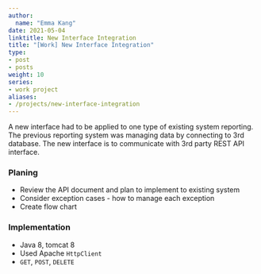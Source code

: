```yaml
---
author:
  name: "Emma Kang"
date: 2021-05-04
linktitle: New Interface Integration
title: "[Work] New Interface Integration"
type:
- post
- posts
weight: 10
series:
- work project
aliases:
- /projects/new-interface-integration
---
```


A new interface had to be applied to one type of existing system reporting. The previous reporting system was managing data by connecting to 3rd database. The new interface is to communicate with 3rd party REST API interface. 

### Planing 

- Review the API document and plan to implement to existing system
- Consider exception cases - how to manage each exception 
- Create flow chart 

### Implementation

- Java 8, tomcat 8 
- Used Apache `HttpClient` 
- `GET`, `POST`, `DELETE` 










